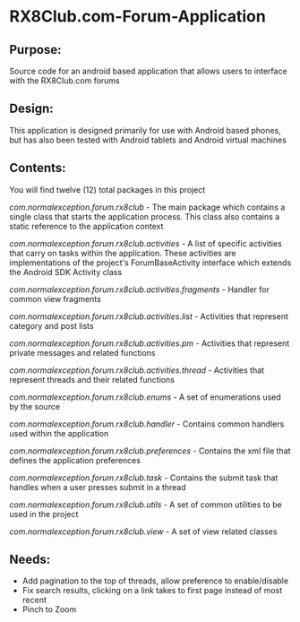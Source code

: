 RX8Club.com-Forum-Application
=============================

Purpose:
-------------------------
Source code for an android based application that allows users to 
interface with the RX8Club.com forums

Design:
-------------------------
This application is designed primarily for use with Android based
phones, but has also been tested with Android tablets and Android
virtual machines

Contents:
-------------------------
You will find twelve (12) total packages in this project

*com.normalexception.forum.rx8club* - The main package which contains 
a single class that starts the application process.  This class also
contains a static reference to the application context

*com.normalexception.forum.rx8club.activities* - A list of specific 
activities that carry on tasks within the application.  These activities
are implementations of the project's ForumBaseActivity interface which
extends the Android SDK Activity class

*com.normalexception.forum.rx8club.activities.fragments* - Handler for common
view fragments

*com.normalexception.forum.rx8club.activities.list* - Activities that represent
category and post lists

*com.normalexception.forum.rx8club.activities.pm* - Activities that represent 
private messages and related functions

*com.normalexception.forum.rx8club.activities.thread* - Activities that represent
threads and their related functions

*com.normalexception.forum.rx8club.enums* - A set of enumerations used
by the source

*com.normalexception.forum.rx8club.handler* - Contains common handlers
used within the application

*com.normalexception.forum.rx8club.preferences* - Contains the xml file 
that defines the application preferences

*com.normalexception.forum.rx8club.task* - Contains the submit task that handles
when a user presses submit in a thread

*com.normalexception.forum.rx8club.utils* - A set of common utilities to be
used in the project

*com.normalexception.forum.rx8club.view* - A set of view related classes

Needs:
-------------------------
* Add pagination to the top of threads, allow preference to enable/disable
* Fix search results, clicking on a link takes to first page instead of most recent
* Pinch to Zoom
